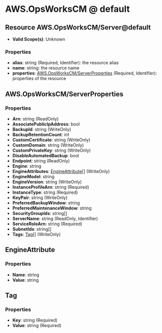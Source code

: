 # AWS.OpsWorksCM @ default

## Resource AWS.OpsWorksCM/Server@default
* **Valid Scope(s)**: Unknown
### Properties
* **alias**: string (Required, Identifier): the resource alias
* **name**: string: the resource name
* **properties**: [AWS.OpsWorksCM/ServerProperties](#awsopsworkscmserverproperties) (Required, Identifier): properties of the resource

## AWS.OpsWorksCM/ServerProperties
### Properties
* **Arn**: string (ReadOnly)
* **AssociatePublicIpAddress**: bool
* **BackupId**: string (WriteOnly)
* **BackupRetentionCount**: int
* **CustomCertificate**: string (WriteOnly)
* **CustomDomain**: string (WriteOnly)
* **CustomPrivateKey**: string (WriteOnly)
* **DisableAutomatedBackup**: bool
* **Endpoint**: string (ReadOnly)
* **Engine**: string
* **EngineAttributes**: [EngineAttribute](#engineattribute)[] (WriteOnly)
* **EngineModel**: string
* **EngineVersion**: string (WriteOnly)
* **InstanceProfileArn**: string (Required)
* **InstanceType**: string (Required)
* **KeyPair**: string (WriteOnly)
* **PreferredBackupWindow**: string
* **PreferredMaintenanceWindow**: string
* **SecurityGroupIds**: string[]
* **ServerName**: string (ReadOnly, Identifier)
* **ServiceRoleArn**: string (Required)
* **SubnetIds**: string[]
* **Tags**: [Tag](#tag)[] (WriteOnly)

## EngineAttribute
### Properties
* **Name**: string
* **Value**: string

## Tag
### Properties
* **Key**: string (Required)
* **Value**: string (Required)

